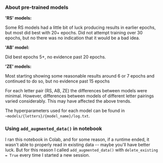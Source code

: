 ### About pre-trained models

**'RS' models:**

Some RS models had a little bit of luck producing results in earlier epochs, but most did best with 20+ epochs. 
Did not attempt training over 30 epochs, but no there was no indication that it would be a bad idea.

**'AB' model:**

Did best epochs 5+, no evidence past 20 epochs.

**'ZE' models:**

Most starting showing some reasonable results around 6 or 7 epochs and continued to do so, but no evidence past 15 epochs


For each letter pair (RS, AB, ZE) the differences between models were minimal. However, differences 
between models of different letter pairings varied considerably. This may have affected the above
trends.

The hyperparameters used for each model can be found in `~models/{letters}/{model_name}/log.txt`.


### Using `add_augmented_data()` in notebook

I ran this notebook in Colab, and for some reason, if a runtime ended, it wasn't able to properly read in existing data -- 
maybe you'll have better luck. But for this reason I called `add_augmented_data()` with `delete_existing = True` every 
time I started a new session.
